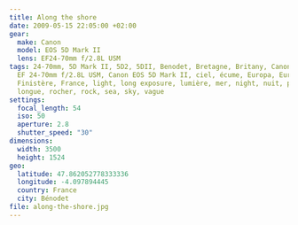 ```yaml
---
title: Along the shore
date: 2009-05-15 22:05:00 +02:00
gear:
  make: Canon
  model: EOS 5D Mark II
  lens: EF24-70mm f/2.8L USM
tags: 24-70mm, 5D Mark II, 5D2, 5DII, Benodet, Bretagne, Britany, Canon, Canon
  EF 24-70mm f/2.8L USM, Canon EOS 5D Mark II, ciel, écume, Europa, Europe,
  Finistère, France, light, long exposure, lumière, mer, night, nuit, pose
  longue, rocher, rock, sea, sky, vague
settings:
  focal_length: 54
  iso: 50
  aperture: 2.8
  shutter_speed: "30"
dimensions:
  width: 3500
  height: 1524
geo:
  latitude: 47.862052778333336
  longitude: -4.097894445
  country: France
  city: Bénodet
file: along-the-shore.jpg
---
```



